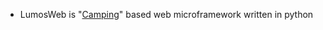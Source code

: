 - LumosWeb is "[Camping](https://github.com/camping/camping)" based web microframework written in python
